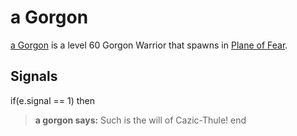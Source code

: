 # a Gorgon



[a Gorgon](/npc/48375) is a level 60 Gorgon Warrior that spawns in [Plane of Fear](/zone/72).



## Signals

if(e.signal == 1) then


>**a gorgon says:** Such is the will of Cazic-Thule!
end
